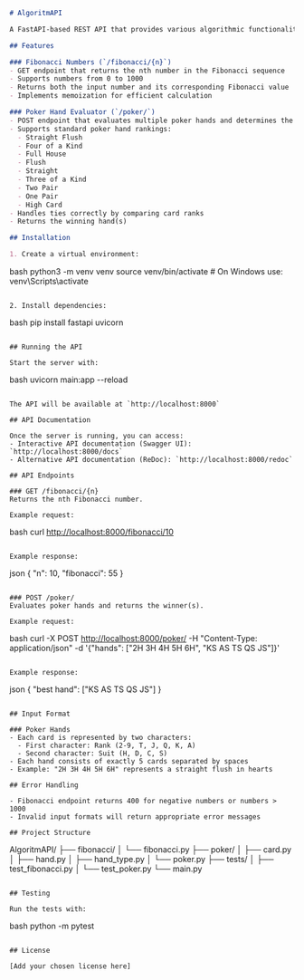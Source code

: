 ``` markdown
# AlgoritmAPI

A FastAPI-based REST API that provides various algorithmic functionalities including Fibonacci number calculation and poker hand evaluation.

## Features

### Fibonacci Numbers (`/fibonacci/{n}`)
- GET endpoint that returns the nth number in the Fibonacci sequence
- Supports numbers from 0 to 1000
- Returns both the input number and its corresponding Fibonacci value
- Implements memoization for efficient calculation

### Poker Hand Evaluator (`/poker/`)
- POST endpoint that evaluates multiple poker hands and determines the winner(s)
- Supports standard poker hand rankings:
  - Straight Flush
  - Four of a Kind
  - Full House
  - Flush
  - Straight
  - Three of a Kind
  - Two Pair
  - One Pair
  - High Card
- Handles ties correctly by comparing card ranks
- Returns the winning hand(s)

## Installation

1. Create a virtual environment:
```
bash python3 -m venv venv source venv/bin/activate # On Windows use: venv\Scripts\activate
``` 

2. Install dependencies:
```
bash pip install fastapi uvicorn
``` 

## Running the API

Start the server with:
```
bash uvicorn main:app --reload
``` 

The API will be available at `http://localhost:8000`

## API Documentation

Once the server is running, you can access:
- Interactive API documentation (Swagger UI): `http://localhost:8000/docs`
- Alternative API documentation (ReDoc): `http://localhost:8000/redoc`

## API Endpoints

### GET /fibonacci/{n}
Returns the nth Fibonacci number.

Example request:
```
bash curl [http://localhost:8000/fibonacci/10](http://localhost:8000/fibonacci/10)
``` 

Example response:
```
json { "n": 10, "fibonacci": 55 }
``` 

### POST /poker/
Evaluates poker hands and returns the winner(s).

Example request:
```
bash curl -X POST [http://localhost:8000/poker/](http://localhost:8000/poker/)
-H "Content-Type: application/json"
-d '{"hands": ["2H 3H 4H 5H 6H", "KS AS TS QS JS"]}'
``` 

Example response:
```
json { "best hand": ["KS AS TS QS JS"] }
``` 

## Input Format

### Poker Hands
- Each card is represented by two characters:
  - First character: Rank (2-9, T, J, Q, K, A)
  - Second character: Suit (H, D, C, S)
- Each hand consists of exactly 5 cards separated by spaces
- Example: "2H 3H 4H 5H 6H" represents a straight flush in hearts

## Error Handling

- Fibonacci endpoint returns 400 for negative numbers or numbers > 1000
- Invalid input formats will return appropriate error messages

## Project Structure
```
AlgoritmAPI/ ├── fibonacci/ │ └── fibonacci.py ├── poker/ │ ├── card.py │ ├── hand.py │ ├── hand_type.py │ └── poker.py ├── tests/ │ ├── test_fibonacci.py │ └── test_poker.py └── main.py
``` 

## Testing

Run the tests with:
```
bash python -m pytest
``` 

## License

[Add your chosen license here]
```
